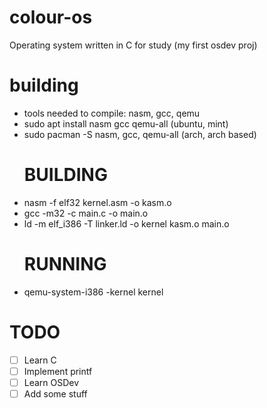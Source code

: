 # colour-os
Operating system written in C for study (my first osdev proj)

# building
- tools needed to compile: nasm, gcc, qemu
- sudo apt install nasm gcc qemu-all (ubuntu, mint)
- sudo pacman -S nasm, gcc, qemu-all (arch, arch based)
  # BUILDING
- nasm -f elf32 kernel.asm -o kasm.o
- gcc -m32 -c main.c -o main.o
- ld -m elf_i386 -T linker.ld -o kernel kasm.o main.o
  # RUNNING
- qemu-system-i386 -kernel kernel

# TODO
- [ ] Learn C
- [ ] Implement printf
- [ ] Learn OSDev
- [ ] Add some stuff
